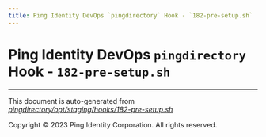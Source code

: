 ```yaml
---
title: Ping Identity DevOps `pingdirectory` Hook - `182-pre-setup.sh`
---
```


# Ping Identity DevOps `pingdirectory` Hook - `182-pre-setup.sh`

---
This document is auto-generated from _[pingdirectory/opt/staging/hooks/182-pre-setup.sh](https://github.com/pingidentity/pingidentity-docker-builds/blob/master/pingdirectory/opt/staging/hooks/182-pre-setup.sh)_

Copyright © 2023 Ping Identity Corporation. All rights reserved.
